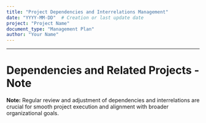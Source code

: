 ```yaml
---
title: "Project Dependencies and Interrelations Management"
date: "YYYY-MM-DD"  # Creation or last update date
project: "Project Name"
document_type: "Management Plan"
author: "Your Name"
---
```

---
# Dependencies and Related Projects - Note

**Note:** Regular review and adjustment of dependencies and interrelations are crucial for smooth project execution and alignment with broader organizational goals.